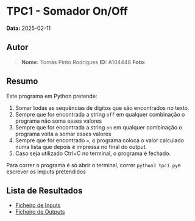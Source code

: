 # TPC1 - Somador On/Off

**Data:** 2025-02-11

## Autor

> **Nome:** Tomás Pinto Rodrigues
> **ID:** A104448
> **Foto:**


## Resumo

Este programa em Python pretende:
1. Somar todas as sequências de digitos que são encontrados no texto.
2. Sempre que for encontrada a string `off` em qualquer combinação o programa não soma esses valores
3. Sempre que for encontrada a string `on` em qualquer combinação o programa volta a somar esses valores
4. Sempre que for encontrado `=`, o programa coloca o valor calculado numa lista que depois é impressa no final do output.
5. Caso seja utilizado Ctrl+C no terminal, o programa é fechado.

Para correr o programa é só abrir o terminal, correr `python3 tpc1.py`e escrever os imputs pretendidos

## Lista de Resultados

- [Ficheiro de Inputs](input.txt)  
- [Ficheiro de Outputs](output.txt)  